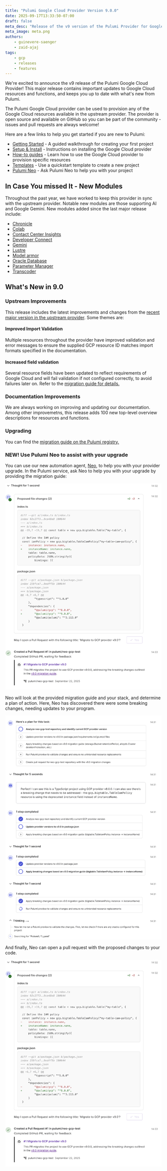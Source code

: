 ```yaml
---
title: "Pulumi Google Cloud Provider Version 9.0.0"
date: 2025-09-17T13:33:50-07:00
draft: false
meta_desc: "Release of the v9 version of the Pulumi Provider for Google Cloud"
meta_image: meta.png
authors:
    - guinevere-saenger
    - zaid-ajaj
tags:
    - gcp
    - releases
    - features
---
```


We're excited to announce the v9 release of the Pulumi Google Cloud Provider!
This major release contains important updates to Google Cloud resources and functions, and keeps you up to date with what's new from Pulumi.

The Pulumi Google Cloud provider can be used to provision any of the Google Cloud resources available in the upstream provider.
The provider is open source and available on GitHub so you can be part of the community - issues and pull requests are always welcome!

<!--more-->

Here are a few links to help you get started if you are new to Pulumi:

- [Getting Started](https://www.pulumi.com/docs/iac/get-started/gcp/) - A guided walkthrough for creating your first project
- [Setup & Install](https://www.pulumi.com/registry/packages/gcp/installation-configuration/) - Instructions on installing the Google Cloud provider
- [How-to guides](https://www.pulumi.com/registry/packages/gcp/how-to-guides/) - Learn how to use the Google Cloud provider to provision specific resources
- [Templates](https://www.pulumi.com/templates/serverless-application/gcp/) - Use a quickstart template to create a new project
- [Pulumi Neo](https://www.pulumi.com/product/neo/) - Ask Pulumi Neo to help you with your project

## In Case You missed It - New Modules

Throughout the past year, we have worked to keep this provider in sync with the upstream provider.
Notable new modules are those supporting AI and Google Gemini.
New modules added since the last major release include:

- [Chronicle](https://www.pulumi.com/registry/packages/gcp/api-docs/chronicle)
- [Colab](https://www.pulumi.com/registry/packages/gcp/api-docs/colab)
- [Contact Center Insights](https://www.pulumi.com/registry/packages/gcp/api-docs/contactcenterinsights)
- [Developer Connect](https://www.pulumi.com/registry/packages/gcp/api-docs/developerconnect)
- [Gemini](https://www.pulumi.com/registry/packages/gcp/api-docs/gemini)
- [Lustre](https://www.pulumi.com/registry/packages/gcp/api-docs/lustre)
- [Model armor](https://www.pulumi.com/registry/packages/gcp/api-docs/modelarmor)
- [Oracle Database](pulumi.com/registry/packages/gcp/api-docs/oracledatabase)
- [Parameter Manager](https://www.pulumi.com/registry/packages/gcp/api-docs/parametermanager)
- [Transcoder](https://www.pulumi.com/registry/packages/gcp/api-docs/transcoder)

## What's New in 9.0

### Upstream Improvements

This release includes the latest improvements and changes from the [recent major version in the upstream provider](https://github.com/hashicorp/terraform-provider-google/releases/tag/v7.0.0).
Some themes are:

#### Improved Import Validation

Multiple resources throughout the provider have improved validation and error messages to ensure the supplied GCP resource ID matches import formats specified in the documentation.

#### Increased field validation

Several resource fields have been updated to reflect requirements of Google Cloud and will fail validation if not configured correctly, to avoid failures later on.
Refer to the [migration guide for details.](https://www.pulumi.com/registry/packages/gcp/how-to-guides/9-0-migration/)

### Documentation Improvements

We are always working on improving and updating our documentation.
Among other improvemetns, this release adds 100 new top-level overview descriptions for resources and functions.

### Upgrading

You can find the [migration guide on the Pulumi registry.](https://www.pulumi.com/registry/packages/gcp/how-to-guides/9-0-migration/)

### NEW! Use Pulumi Neo to assist with your upgrade

You can use our new automation agent, [Neo](https://www.pulumi.com/docs/pulumi-cloud/neo/), to help you with your provider upgrade.
In the Pulumi service, ask Neo to help you with your upgrade by providing the migration guide:

![code-suggestion.png](./code-suggestion.png)

Neo will look at the provided migration guide and your stack, and determine a plan of action.
Here, Neo has discovered there were some breaking changes, needing updates to your program.

![neo-plan.png](./neo-plan.png)

And finally, Neo can open a pull request with the proposed changes to your code.

![code-suggestion.png](./code-suggestion.png)
